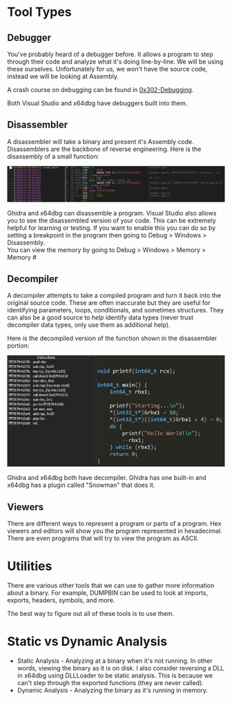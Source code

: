 # Tool Types

## Debugger
You've probably heard of a debugger before. It allows a program to step through their code and analyze what it's doing line-by-line. We will be using these ourselves. Unfortunately for us, we won't have the source code, instead we will be looking at Assembly.

A crash course on debugging can be found in [0x302-Debugging](0x302-Debugging.md).

Both Visual Studio and x64dbg have debuggers built into them.

## Disassembler
A disassembler will take a binary and present it's Assembly code. Disassemblers are the backbone of reverse engineering. Here is the disassembly of a small function:
<p align="center">
  <img src="[ignore]/DisassemblerExample.png">
</p>

Ghidra and x64dbg can disassemble a program. Visual Studio also allows you to see the disassembled version of your code. This can be extremely helpful for learning or testing. If you want to enable this you can do so by setting a breakpoint in the program then going to Debug > Windows > Disassembly.  
You can view the memory by going to Debug > Windows > Memory > Memory #

## Decompiler  
A decompiler attempts to take a compiled program and turn it back into the original source code. These are often inaccurate but they are useful for identifying parameters, loops, conditionals, and sometimes structures. They can also be a good source to *help* identify data types (never trust decompiler data types, only use them as additional help).

Here is the decompiled version of the function shown in the disassembler portion:
<p align="center">
  <img src="[ignore]/DecompilerExample.png">
</p>

Ghidra and x64dbg both have decompiler. Ghidra has one built-in and x64dbg has a plugin called "Snowman" that does it.

## Viewers
There are different ways to represent a program or parts of a program. Hex viewers and editors will show you the program represented in hexadecimal. There are even programs that will try to view the program as ASCII.

# Utilities
There are various other tools that we can use to gather more information about a binary. For example, DUMPBIN can be used to look at imports, exports, headers, symbols, and more.

The best way to figure out all of these tools is to use them.

# Static vs Dynamic Analysis
* Static Analysis - Analyzing at a binary when it's not running. In other words, viewing the binary as it is on disk. I also consider reversing a DLL in x64dbg using DLLLoader to be static analysis. This is because we can't step through the exported functions (they are never called).
* Dynamic Analysis - Analyzing the binary as it's running in memory.